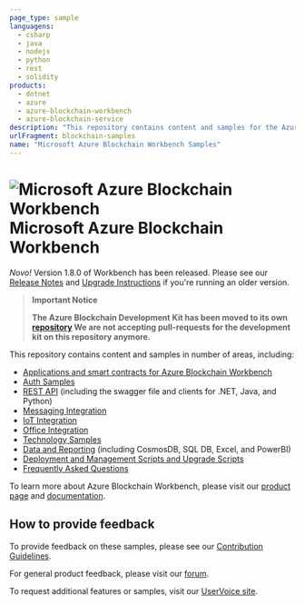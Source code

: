 ```yaml
---
page_type: sample
languagens:
  - csharp
  - java
  - nodejs
  - python
  - rest
  - solidity
products:
  - dotnet
  - azure
  - azure-blockchain-workbench
  - azure-blockchain-service
description: "This repository contains content and samples for the Azure Blockchain Workbench."
urlFragment: blockchain-samples
name: "Microsoft Azure Blockchain Workbench Samples"
---
```


# ![Microsoft Azure Blockchain Workbench](https://raw.githubusercontent.com/Azure-Samples/blockchain/master/blockchain-workbench/media/logo_small.png) Microsoft Azure Blockchain Workbench

*Novo!* Version 1.8.0 of Workbench has been released. Please see our [Release Notes](https://github.com/Azure-Samples/blockchain/tree/master/blockchain-workbench/CHANGELOG.md) and [Upgrade Instructions](https://github.com/Azure-Samples/blockchain/tree/master/blockchain-workbench/scripts/upgrade/readme.md) if you're running an older version.



> **Important Notice**
>
> **The Azure Blockchain Development Kit has been moved to its own [repository](https://github.com/azure-samples/blockchain-devkit)
> We are not accepting pull-requests for the development kit on this repository anymore.**
>
>

This repository contains content and samples in number of areas, including:

* [Applications and smart contracts for Azure Blockchain Workbench](https://github.com/Azure-Samples/blockchain/tree/master/blockchain-workbench/application-and-smart-contract-samples/readme.md)
* [Auth Samples](https://github.com/Azure-Samples/blockchain/tree/master/blockchain-workbench/auth-samples)
* [REST API](https://github.com/Azure-Samples/blockchain/tree/master/blockchain-workbench/rest-api-samples/readme.md) (including the swagger file and clients for .NET, Java, and Python)
* [Messaging Integration](https://github.com/Azure-Samples/blockchain/tree/master/blockchain-workbench/messaging-integration-samples/readme.md)
* [IoT Integration](https://github.com/Azure-Samples/blockchain/tree/master/blockchain-workbench/iot-integration-samples/readme.md)
* [Office Integration](https://github.com/Azure-Samples/blockchain/tree/master/blockchain-workbench/office-integration-samples/readme.md)
* [Technology Samples](https://github.com/Azure-Samples/blockchain/tree/master/blockchain-workbench/technology-samples/readme.md)
* [Data and Reporting](https://github.com/Azure-Samples/blockchain/tree/master/blockchain-workbench/data-reporting-samples/readme.md) (including CosmosDB, SQL DB, Excel, and PowerBI)
* [Deployment and Management Scripts and Upgrade Scripts](https://github.com/Azure-Samples/blockchain/tree/master/blockchain-workbench/scripts/readme.md)
* [Frequently Asked Questions](https://github.com/Azure-Samples/blockchain/tree/master/blockchain-workbench/faq/readme.md)

To learn more about Azure Blockchain Workbench, please visit our [product page](https://aka.ms/workbenchdocs) and [documentation](http://azure.microsoft.com/en-us/features/blockchain-workbench/).

## How to provide feedback

To provide feedback on these samples, please see our [Contribution Guidelines](https://github.com/Azure-Samples/blockchain/tree/master/CONTRIBUTING.md).

For general product feedback, please visit our [forum](https://techcommunity.microsoft.com/t5/Blockchain/bd-p/AzureBlockchain).

To request additional features or samples, visit our [UserVoice site](https://feedback.azure.com/forums/586780-blockchain).
